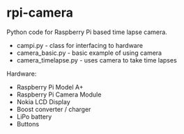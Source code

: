 rpi-camera
==========

Python code for Raspberry Pi based time lapse camera.
* campi.py - class for interfacing to hardware
* camera_basic.py - basic example of using camera
* camera_timelapse.py - uses camera to take time lapses

Hardware:
* Raspberry Pi Model A+
* Raspberry Pi Camera Module
* Nokia LCD Display
* Boost converter / charger
* LiPo battery
* Buttons
